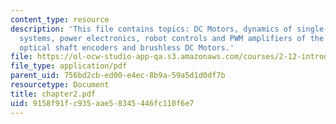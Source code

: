 ```yaml
---
content_type: resource
description: 'This file contains topics: DC Motors, dynamics of single-axis drive
  systems, power electronics, robot controls and PWM amplifiers of the 2.12 laboratory,
  optical shaft encoders and brushless DC Motors.'
file: https://ol-ocw-studio-app-qa.s3.amazonaws.com/courses/2-12-introduction-to-robotics-fall-2005/9158f91fc935aae58345446fc110f6e7_chapter2.pdf
file_type: application/pdf
parent_uid: 756bd2cb-ed00-e4ec-8b9a-59a5d1d0df7b
resourcetype: Document
title: chapter2.pdf
uid: 9158f91f-c935-aae5-8345-446fc110f6e7
---
```


